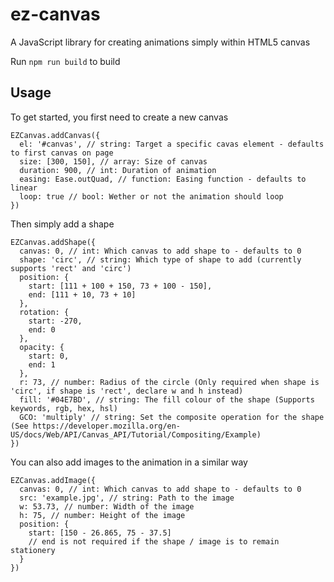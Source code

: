 
# ez-canvas
A JavaScript library for creating animations simply within HTML5 canvas

Run `npm run build` to build

Usage
---

To get started, you first need to create a new canvas

```
EZCanvas.addCanvas({
  el: '#canvas', // string: Target a specific cavas element - defaults to first canvas on page
  size: [300, 150], // array: Size of canvas
  duration: 900, // int: Duration of animation
  easing: Ease.outQuad, // function: Easing function - defaults to linear
  loop: true // bool: Wether or not the animation should loop
})
```

Then simply add a shape

```
EZCanvas.addShape({
  canvas: 0, // int: Which canvas to add shape to - defaults to 0
  shape: 'circ', // string: Which type of shape to add (currently supports 'rect' and 'circ')
  position: {
    start: [111 + 100 + 150, 73 + 100 - 150],
    end: [111 + 10, 73 + 10]
  },
  rotation: {
    start: -270,
    end: 0
  },
  opacity: {
    start: 0,
    end: 1
  },
  r: 73, // number: Radius of the circle (Only required when shape is 'circ', if shape is 'rect', declare w and h instead)
  fill: '#04E7BD', // string: The fill colour of the shape (Supports keywords, rgb, hex, hsl)
  GCO: 'multiply' // string: Set the composite operation for the shape
(See https://developer.mozilla.org/en-US/docs/Web/API/Canvas_API/Tutorial/Compositing/Example)
})
```

You can also add images to the animation in a similar way

```
EZCanvas.addImage({
  canvas: 0, // int: Which canvas to add shape to - defaults to 0
  src: 'example.jpg', // string: Path to the image
  w: 53.73, // number: Width of the image
  h: 75, // number: Height of the image
  position: {
    start: [150 - 26.865, 75 - 37.5]
    // end is not required if the shape / image is to remain stationery
  }
})
```